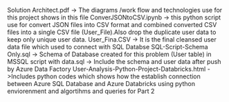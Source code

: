 Solution Architect.pdf -> The diagrams /work flow and technologies use for this project shows in this file
ConverJSONtoCSV.ipynb  -> this python script use for convert JSON files into CSV format and combined converted CSV files into a single CSV file (User_File).Also drop the duplicate user data to keep only unique user data.
User_Fina.CSV -> It is the final cleansed user data file which used to connect with SQL Databse
SQL-Script-Schema Only.sql -> Schema of  Database created for this problem (User table) in MSSQL
script with data.sql -> Include the schema and user data after push by Azure Data Factory
User-Analysis-Python-Project-Databricks.html ->Includes python codes which shows  how the establish connection between Azure SQL Database and Azure Databricks using python enviorenment and algortihms and queries for Part 2
